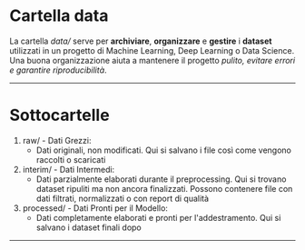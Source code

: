 # Cartella data

La cartella _data/_ serve per **archiviare**, **organizzare** e **gestire** i **dataset** utilizzati in un progetto di Machine Learning, Deep Learning o Data Science. Una buona organizzazione aiuta a mantenere il progetto _pulito, evitare errori e garantire riproducibilità_.

---

# Sottocartelle

1. raw/ - Dati Grezzi: 
    - Dati originali, non modificati. Qui si salvano i file così come vengono raccolti o scaricati 
2. interim/ - Dati Intermedi: 
    - Dati parzialmente elaborati durante il preprocessing. Qui si trovano dataset ripuliti ma non ancora finalizzati. Possono contenere file con dati filtrati, normalizzati o con report di qualità 
3. processed/ - Dati Pronti per il Modello: 
    - Dati completamente elaborati e pronti per l'addestramento. Qui si salvano i dataset finali dopo

---